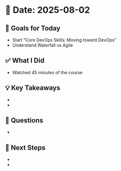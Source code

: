 # 📅 Date: 2025-08-02

## 🎯 Goals for Today

- Start "Core DevOps Skills: Moving toward DevOps"
- Understand Waterfall vs Agile

## ✅ What I Did

- Watched 45 minutes of the course

## 💡 Key Takeaways

-
-

## 🧠 Questions

-

## 📌 Next Steps

-
-
